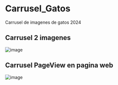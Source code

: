 # Carrusel_Gatos
Carrusel de imagenes de gatos 2024
  ## Carrusel 2 imagenes
  ![image](https://github.com/user-attachments/assets/8c042746-463c-4d01-b035-83adbd366ec5)
  ## Carrusel PageView en pagina web
  ![image](https://github.com/user-attachments/assets/6fa5bd10-6520-4fbb-afcf-281857f15522)

